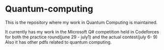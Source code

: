 # Quantum-computing

This is the repository where my work in Quantum Computing is maintained.

It currently has my work in the Microsoft Q# competition held in Codeforces for both the practice round(june 29 - july1) and the actual contest(july 6- 9)  
Also it has other pdfs related to quantum computing.
